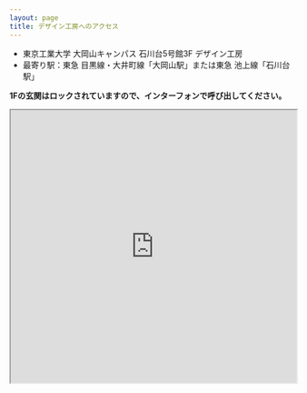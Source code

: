 ```yaml
---
layout: page
title: デザイン工房へのアクセス
---
```


- 東京工業大学 大岡山キャンパス 石川台5号館3F デザイン工房
- 最寄り駅：東急 目黒線・大井町線「大岡山駅」または東急 池上線「石川台駅」

**1Fの玄関はロックされていますので、インターフォンで呼び出してください。**


<iframe src="https://www.google.com/maps/d/u/0/embed?mid=1R1o3L6ASJEZtTwU1q_zQ3Mu0E0M" width="100%" height="480"></iframe>
